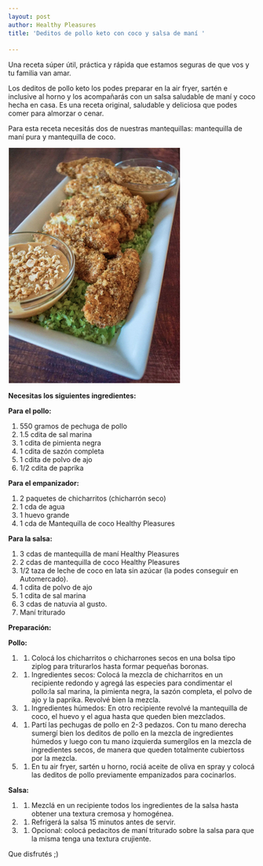 ```yaml
---
layout: post
author: Healthy Pleasures
title: 'Deditos de pollo keto con coco y salsa de maní '

---
```

Una receta súper útil, práctica y rápida que estamos seguras de que vos y tu familia van amar.

Los deditos de pollo keto los podes preparar en la air fryer, sartén e inclusive al horno y los acompañarás con un salsa saludable de maní y coco hecha en casa. Es una receta original, saludable y deliciosa que podes comer para almorzar o cenar.

Para esta receta necesitás dos de nuestras mantequillas: mantequilla de maní pura y mantequilla de coco. 

![](/images/pollo-al-coco.png)

**Necesitas los siguientes ingredientes:**

**Para el pollo:**

1. 550 gramos de pechuga de pollo
2. 1.5 cdita de sal marina
3. 1 cdita de pimienta negra
4. 1 cdita de sazón completa
5. 1 cdita de polvo de ajo
6. 1/2 cdita de paprika

**Para el empanizador:**

1. 2 paquetes de chicharritos (chicharrón seco)
2. 1 cda de agua
3. 1 huevo grande
4. 1 cda de Mantequilla de coco Healthy Pleasures

**Para la salsa:**

1. 3 cdas de mantequilla de maní Healthy Pleasures
2. 2 cdas de mantequilla de coco Healthy Pleasures
3. 1/2 taza de leche de coco en lata sin azúcar (la podes conseguir en Automercado).
4. 1 cdita de polvo de ajo
5. 1 cdita de sal marina
6. 3 cdas de natuvia al gusto.
7. Maní triturado

**Preparación:**

**Pollo:**

1. 
   1. Colocá los chicharritos o chicharrones secos en una bolsa tipo ziplog para triturarlos hasta formar pequeñas boronas.
2. 
   1. Ingredientes secos: Colocá la mezcla de chicharritos en un recipiente redondo y agregá las especies para condimentar el pollo:la sal marina, la pimienta negra, la sazón completa, el polvo de ajo y la paprika. Revolvé bien la mezcla.
3. 
   1. Ingredientes húmedos: En otro recipiente revolvé la mantequilla de coco, el huevo y el agua hasta que queden bien mezclados.
4. 
   1. Partí las pechugas de pollo en 2-3 pedazos. Con tu mano derecha sumergí bien los deditos de pollo en la mezcla de ingredientes húmedos y luego con tu mano izquierda sumergílos en la mezcla de ingredientes secos, de manera que queden totalmente cubiertoss por la mezcla.
5. 
   1. En tu air fryer, sartén u horno, rociá aceite de oliva en spray y colocá las deditos de pollo previamente empanizados para cocinarlos.

**Salsa:**

1. 
   1. Mezclá en un recipiente todos los ingredientes de la salsa hasta obtener una textura cremosa y homogénea.
2. 
   1. Refrigerá la salsa 15 minutos antes de servir.
3. 
   1. Opcional: colocá pedacitos de maní triturado sobre la salsa para que la misma tenga una textura crujiente.

Que disfrutés ;)